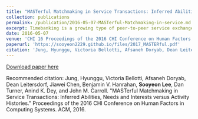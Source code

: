 ```yaml
---
title: "MASTerful Matchmaking in Service Transactions: Inferred Abilities, Needs and Interests versus Activity Histories"
collection: publications
permalink: /publication/2016-05-07-MASTerful-Matchmaking-in-service.md
excerpt: Timebanking is a growing type of peer-to-peer service exchange, but is hampered by the effort of finding good transaction partners. We seek to reduce this effort by using a Matching Algorithm for Service Transactions (MAST). MAST matches transaction partners in terms of similarity of interests and complementarity of abilities and needs. We present an experiment involving data and participants from a real timebanking network, that evaluates the acceptability of MAST, and shows that such an algorithm can retrieve matches that are subjectively better than matches based on matching the category of people’s historical offers or requests to the category of a current transaction request.
date: 2016-05-07
venue: 'CHI 16 Proceedings of the 2016 CHI Conference on Human Factors in Computing Systems'
paperurl: 'https://sooyeon2229.github.io/files/2017_MASTERful.pdf'
citation: 'Jung, Hyunggu, Victoria Bellotti, Afsaneh Doryab, Dean Leitersdorf, Jiawei Chen, Benjamin V. Hanrahan, Sooyeon Lee, Dan Turner, Anind K. Dey, and John M. Carroll. "MASTerful Matchmaking in Service Transactions: Inferred Abilities, Needs and Interests versus Activity Histories." Proceedings of the 2016 CHI Conference on Human Factors in Computing Systems. ACM, 2016.'
---
```


[Download paper here](https://sooyeon2229.github.io/files/2017_MASTERful.pdf)

Recommended citation: Jung, Hyunggu, Victoria Bellotti, Afsaneh Doryab, Dean Leitersdorf, Jiawei Chen, Benjamin V. Hanrahan, **Sooyeon Lee**, Dan Turner, Anind K. Dey, and John M. Carroll. "MASTerful Matchmaking in Service Transactions: Inferred Abilities, Needs and Interests versus Activity Histories." Proceedings of the 2016 CHI Conference on Human Factors in Computing Systems. ACM, 2016.
